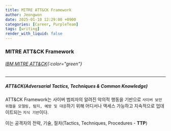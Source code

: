 ```yaml
---
title: MITRE ATT&CK Framework
author: Jeongwon
date: 2025-01-10 12:29:00 +0900
categories: [Career, PurpleTeam]
tags: [writing]
render_with_liquid: false
---
```

### MITRE ATT&CK Framework
###### [IBM MITRE ATT&CK](https://www.ibm.com/think/topics/mitre-attack){:color="green"}
---
##### ATT&CK(Adversarial Tactics, Techniques & Common Knowledge)
 ATT&CK Framework는 사이버 범죄자의 알려진 악의적 행동을 기반으로 `사이버 보안 위협을 모델링, 탐지, 예방 및 대응`하기 위해 어디서나 액세스 가능하고 지속적으로 업데이트되는 `지식 기반`이다.

 이는 공격자의 전략, 기술, 절차(Tactics, Techniques, Procedures - **TTP**)

 



 

 

 




